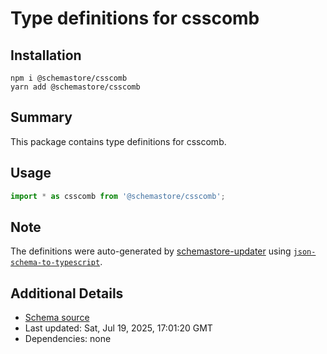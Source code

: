 # Type definitions for csscomb

## Installation

```
npm i @schemastore/csscomb
yarn add @schemastore/csscomb
```

## Summary

This package contains type definitions for csscomb.

## Usage

```ts
import * as csscomb from '@schemastore/csscomb';
```

## Note

The definitions were auto-generated by [schemastore-updater](https://github.com/ffflorian/schemastore-updater) using [`json-schema-to-typescript`](https://www.npmjs.com/package/json-schema-to-typescript).

## Additional Details

* [Schema source](https://github.com/SchemaStore/schemastore/tree/master/src/schemas/json/csscomb)
* Last updated: Sat, Jul 19, 2025, 17:01:20 GMT
* Dependencies: none
